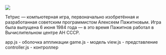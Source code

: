 

<img src="https://repository-images.githubusercontent.com/189486488/b8a12280-0611-11ea-96d6-02c3baa82ab8">


Те́трис — компьютерная игра, первоначально изобретённая и разработанная советским программистом Алексеем Пажитновым. Игра была выпущена 6 июня 1984 года — в это время Пажитнов работал в Вычислительном центре АН СССР. 

app.js - оболочка аппликации
game.js - модель
view.js - представление
controller.js - контроллер

